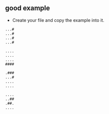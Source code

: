 ## good example

- Create your file and copy the example into it.

```
...#
...#
...#
...#

....
....
....
####

.###
...#
....
....

....
..##
.##.
....

```
